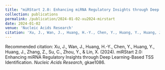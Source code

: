 ```yaml
---
title: "miRStart 2.0: Enhancing miRNA Regulatory Insights through Deep Learning-Based TSS Identification"
collection: publications
permalink: /publication/2024-01-02-xu2024-mirstart
date: 2024-01-02
venue: 'Nucleic Acids Research'
citation: 'Xu, J., Wan, J., Huang, H.-Y., Chen, Y., Huang, Y., Huang, J., Zhang, Z., Su, C., Zhou, Y., &amp; Lin, X. (2024). miRStart 2.0: Enhancing miRNA Regulatory Insights through Deep Learning-Based TSS Identification. *Nucleic Acids Research*, gkae1086.'
---
```

Recommended citation: Xu, J., Wan, J., Huang, H.-Y., Chen, Y., Huang, Y., Huang, J., Zhang, Z., Su, C., Zhou, Y., & Lin, X. (2024). miRStart 2.0: Enhancing miRNA Regulatory Insights through Deep Learning-Based TSS Identification. *Nucleic Acids Research*, gkae1086.